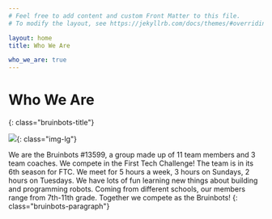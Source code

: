 ```yaml
---
# Feel free to add content and custom Front Matter to this file.
# To modify the layout, see https://jekyllrb.com/docs/themes/#overriding-theme-defaults

layout: home
title: Who We Are

who_we_are: true
---
```


# Who We Are
{: class="bruinbots-title"}

<div class="text-center" markdown="1">

![](/favicon.ico){: class="img-lg"}

We are the Bruinbots #13599, a group made up of 11 team members and 3 team coaches. We compete in the First Tech Challenge! The team is in its 6th season for FTC. We meet for 5 hours a week, 3 hours on Sundays, 2 hours on Tuesdays. We have lots of fun learning new things about building and programming robots. Coming from different schools, our members range from 7th-11th grade. Together we compete as the Bruinbots!
{: class="bruinbots-paragraph"}

    
</div>
